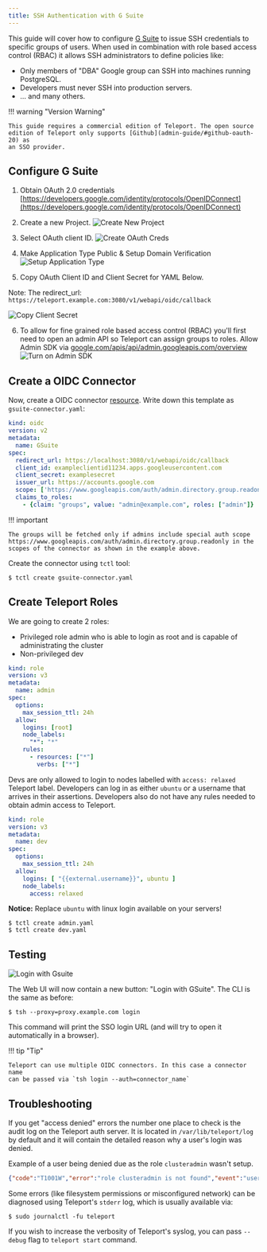 ```yaml
---
title: SSH Authentication with G Suite
---
```


This guide will cover how to configure [G Suite](https://gsuite.google.com) to issue
SSH credentials to specific groups of users. When used in combination with role
based access control (RBAC) it allows SSH administrators to define policies
like:

* Only members of "DBA" Google group can SSH into machines running PostgreSQL.
* Developers must never SSH into production servers.
* ... and many others.

!!! warning "Version Warning"

    This guide requires a commercial edition of Teleport. The open source
    edition of Teleport only supports [Github](admin-guide/#github-oauth-20) as
    an SSO provider.


## Configure G Suite

1. Obtain OAuth 2.0 credentials  [https://developers.google.com/identity/protocols/OpenIDConnect](https://developers.google.com/identity/protocols/OpenIDConnect)

2. Create a new Project.
![Create New Project](../img/gsuite/gsuite-1-new-project.png)

3. Select OAuth client ID.
![Create OAuth Creds](../img/gsuite/gsuite-2-created-creds.png)

4. Make Application Type Public & Setup Domain Verification
![Setup Application Type](../img/gsuite/gsuite-3-oauth.png)

5. Copy OAuth Client ID and Client Secret for YAML Below.

Note: The redirect_url: `https://teleport.example.com:3080/v1/webapi/oidc/callback`

![Copy Client Secret](../img/gsuite/gsuite-5-copy-client-id.png)

6. To allow for fine grained role based access control (RBAC) you'll first need to
open an admin API so Teleport can assign groups to roles. Allow Admin SDK via [google.com/apis/api/admin.googleapis.com/overview](https://console.developers.google.com/apis/api/admin.googleapis.com/overview)
![Turn on Admin SDK](../img/gsuite/gsuite-4-admin-sdk.png)



## Create a OIDC Connector

Now, create a OIDC connector [resource](admin-guide#resources).
Write down this template as `gsuite-connector.yaml`:

```yaml
kind: oidc
version: v2
metadata:
  name: GSuite
spec:
  redirect_url: https://localhost:3080/v1/webapi/oidc/callback
  client_id: exampleclientid11234.apps.googleusercontent.com
  client_secret: examplesecret
  issuer_url: https://accounts.google.com
  scope: ['https://www.googleapis.com/auth/admin.directory.group.readonly', 'openid', 'email']
  claims_to_roles:
    - {claim: "groups", value: "admin@example.com", roles: ["admin"]}
```

!!! important

    The groups will be fetched only if admins include special auth scope https://www.googleapis.com/auth/admin.directory.group.readonly in the scopes of the connector as shown in the example above.


Create the connector using `tctl` tool:

```bsh
$ tctl create gsuite-connector.yaml
```

## Create Teleport Roles

We are going to create 2 roles:
-  Privileged role admin who is able to login as root and is capable of administrating
the cluster
- Non-privileged dev

```yaml
kind: role
version: v3
metadata:
  name: admin
spec:
  options:
    max_session_ttl: 24h
  allow:
    logins: [root]
    node_labels:
      "*": "*"
    rules:
      - resources: ["*"]
        verbs: ["*"]
```

Devs are only allowed to login to nodes labelled with `access: relaxed`
Teleport label. Developers can log in as either `ubuntu` or a username that
arrives in their assertions. Developers also do not have any rules needed to
obtain admin access to Teleport.

```yaml
kind: role
version: v3
metadata:
  name: dev
spec:
  options:
    max_session_ttl: 24h
  allow:
    logins: [ "{{external.username}}", ubuntu ]
    node_labels:
      access: relaxed
```

**Notice:** Replace `ubuntu` with linux login available on your servers!

```bsh
$ tctl create admin.yaml
$ tctl create dev.yaml
```

## Testing
![Login with Gsuite](../img/gsuite/gsuite-6-loginwithgsuite.png)


The Web UI will now contain a new button: "Login with GSuite". The CLI is
the same as before:

```bsh
$ tsh --proxy=proxy.example.com login
```

This command will print the SSO login URL (and will try to open it
automatically in a browser).

!!! tip "Tip"

    Teleport can use multiple OIDC connectors. In this case a connector name
    can be passed via `tsh login --auth=connector_name`


## Troubleshooting

If you get "access denied" errors the number one place to check is the audit
log on the Teleport auth server. It is located in `/var/lib/teleport/log` by
default and it will contain the detailed reason why a user's login was denied.

Example of a user being denied due as the role `clusteradmin` wasn't setup.
```json
{"code":"T1001W","error":"role clusteradmin is not found","event":"user.login","method":"oidc","success":false,"time":"2019-06-15T19:38:07Z","uid":"cd9e45d0-b68c-43c3-87cf-73c4e0ec37e9"}
```


Some errors (like filesystem permissions or misconfigured network) can be
diagnosed using Teleport's `stderr` log, which is usually available via:

```bsh
$ sudo journalctl -fu teleport
```

If you wish to increase the verbosity of Teleport's syslog, you can pass
`--debug` flag to `teleport start` command.

